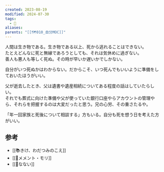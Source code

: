 ```yaml
---
created: 2023-08-19
modified: 2024-07-30
tags:
  - 💭
aliases: 
parents: "[[🗺️010_自分MOC]]"
---
```

人間は生き物である。生き物である以上、死から逃れることはできない。  
たとえどんなに死と無縁であろうとしても、それは気休めに過ぎない。  
善人も悪人も等しく死ぬ。その時が早いか遅いかでしかない。

自分がいつ死ぬかはわからない。だからこそ、いつ死んでもいいように準備をしておいたほうがいい。

父が逝去したとき、父は遺書や遺産相続についてある程度の話はしていたらしい。  
それでも葬式に向けた準備や父が使っていた銀行口座やらアカウントの管理やら、それらを把握するのは大変だったと思う。兄の心労、その重さたるや。

「年一回家族と死後について相談する」方もいる。自分も死を想う日を考えた方がいい。

## 参考
- [[📚きけ、わだつみのこえ]] 
- [[📝メメント・モリ]]
- [[👤なない]]